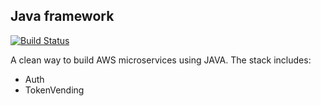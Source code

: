 ## Java framework

[![Build Status](https://travis-ci.com/javacloud-io/framework-aws.svg?branch=main)](https://travis-ci.com/github/javacloud-io/framework-aws)

A clean way to build AWS microservices using JAVA. The stack includes:
- Auth
- TokenVending

